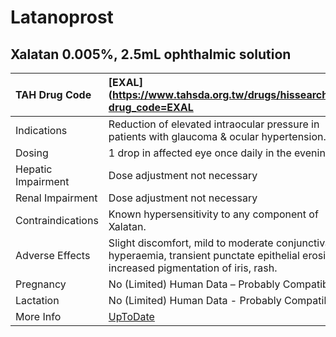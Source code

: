 # Latanoprost

## Xalatan 0.005%, 2.5mL ophthalmic solution

| TAH Drug Code      | [EXAL](https://www.tahsda.org.tw/drugs/hissearch.php?drug_code=EXAL                                                                        |
|:-------------------|:-------------------------------------------------------------------------------------------------------------------------------------------|
| Indications        | Reduction of elevated intraocular pressure in patients with glaucoma & ocular hypertension.                                                |
| Dosing             | 1 drop in affected eye once daily in the evening.                                                                                          |
| Hepatic Impairment | Dose adjustment not necessary                                                                                                              |
| Renal Impairment   | Dose adjustment not necessary                                                                                                              |
| Contraindications  | Known hypersensitivity to any component of Xalatan.                                                                                        |
| Adverse Effects    | Slight discomfort, mild to moderate conjunctival hyperaemia, transient punctate epithelial erosions, increased pigmentation of iris, rash. |
| Pregnancy          | No (Limited) Human Data – Probably Compatible                                                                                              |
| Lactation          | No (Limited) Human Data - Probably Compatible                                                                                              |
| More Info          | [UpToDate](https://www.uptodate.com/contents/latanoprost-drug-information)                                                                 |

